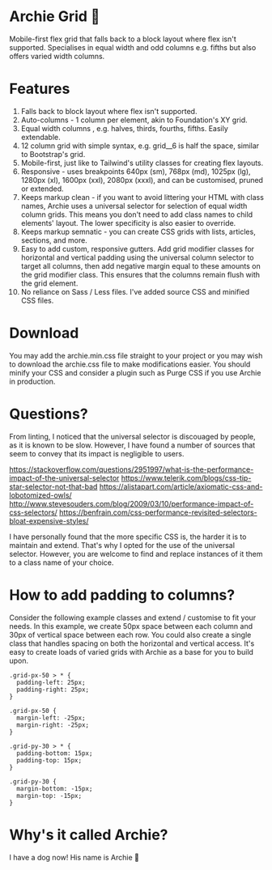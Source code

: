 # Archie Grid 🐶
Mobile-first flex grid that falls back to a block layout where flex isn't supported. Specialises in equal width and odd columns e.g. fifths but also offers varied width columns.

# Features
1. Falls back to block layout where flex isn't supported.
2. Auto-columns - 1 column per element, akin to Foundation's XY grid.
3. Equal width columns , e.g. halves, thirds, fourths, fifths. Easily extendable.
4. 12 column grid with simple syntax, e.g. grid__6 is half the space, similar to Bootstrap's grid.
5. Mobile-first, just like to Tailwind's utility classes for creating flex layouts.
6. Responsive - uses breakpoints 640px (sm), 768px (md), 1025px (lg), 1280px (xl), 1600px (xxl), 2080px (xxxl), and can be customised, pruned or extended.
7. Keeps markup clean - if you want to avoid littering your HTML with class names, Archie uses a universal selector for selection of equal width column grids. This means you don't need to add class names to child elements' layout. The lower specificity is also easier to override.
8. Keeps markup semnatic - you can create CSS grids with lists, articles, sections, and more.
9. Easy to add custom, responsive gutters. Add grid modifier classes for horizontal and vertical padding using the universal column selector to target all columns, then add negative margin equal to these amounts on the grid modifier class. This ensures that the columns remain flush with the grid element.
10. No reliance on Sass / Less files. I've added source CSS and minified CSS files.

# Download
You may add the archie.min.css file straight to your project or you may wish to download the archie.css file to make modifications easier. You should minify your CSS and consider a plugin such as Purge CSS if you use Archie in production.

# Questions?
From linting, I noticed that the universal selector is discouaged by people, as it is known to be slow. However, I have found a number of sources that seem to convey that its impact is negligible to users.

https://stackoverflow.com/questions/2951997/what-is-the-performance-impact-of-the-universal-selector
https://www.telerik.com/blogs/css-tip-star-selector-not-that-bad
https://alistapart.com/article/axiomatic-css-and-lobotomized-owls/
http://www.stevesouders.com/blog/2009/03/10/performance-impact-of-css-selectors/
https://benfrain.com/css-performance-revisited-selectors-bloat-expensive-styles/

I have personally found that the more specific CSS is, the harder it is to maintain and extend. That's why I opted for the use of the universal selector. However, you are welcome to find and replace instances of it them to a class name of your choice.

# How to add padding to columns?
Consider the following example classes and extend / customise to fit your needs. In this example, we create 50px space between each column and 30px of vertical space between each row. You could also create a single class that handles spacing on both the horizontal and vertical access. It's easy to create loads of varied grids with Archie as a base for you to build upon. 

```
.grid-px-50 > * {
  padding-left: 25px;
  padding-right: 25px;
}

.grid-px-50 {
  margin-left: -25px;
  margin-right: -25px;
}

.grid-py-30 > * {
  padding-bottom: 15px;
  padding-top: 15px;
}

.grid-py-30 {
  margin-bottom: -15px;
  margin-top: -15px;
}
```

# Why's it called Archie?
I have a dog now! His name is Archie 🐶

